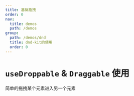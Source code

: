 ```yaml
---
title: 基础拖拽
order: 0
nav:
  title: demos
  path: /demos
group:
  path: /demos/dnd
  title: dnd-kit的使用
  order: 0
---
```


# `useDroppable` & `Draggable` 使用

<Alert type="info">
  简单的拖拽某个元素进入另一个元素
</Alert>

<code src="../demo/dnd/quickstart/index.tsx">
